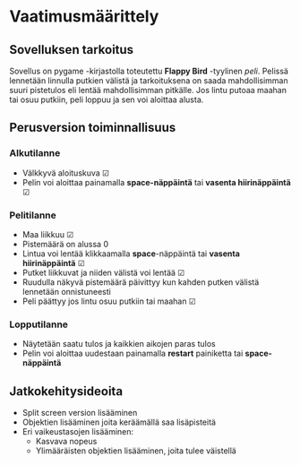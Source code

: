 # Vaatimusmäärittely

## Sovelluksen tarkoitus

Sovellus on pygame -kirjastolla toteutettu **Flappy Bird** -tyylinen _peli_. Pelissä lennetään linnulla putkien välistä ja tarkoituksena on saada mahdollisimman suuri pistetulos eli lentää mahdollisimman pitkälle. Jos lintu putoaa maahan tai osuu putkiin, peli loppuu ja sen voi aloittaa alusta.

## Perusversion toiminnallisuus

### Alkutilanne

- Välkkyvä aloituskuva &#9745;
- Pelin voi aloittaa painamalla **space-näppäintä** tai **vasenta hiirinäppäintä** &#9745;

### Pelitilanne

- Maa liikkuu &#9745;
- Pistemäärä on alussa 0 
- Lintua voi lentää klikkaamalla **space**-näppäintä tai **vasenta hiirinäppäintä** &#9745;
- Putket liikkuvat ja niiden välistä voi lentää &#9745;
- Ruudulla näkyvä pistemäärä päivittyy kun kahden putken välistä lennetään onnistuneesti 
- Peli päättyy jos lintu osuu putkiin tai maahan &#9745;

### Lopputilanne

- Näytetään saatu tulos ja kaikkien aikojen paras tulos
- Pelin voi aloittaa uudestaan painamalla **restart** painiketta tai **space-näppäintä**

## Jatkokehitysideoita

- Split screen version lisääminen
- Objektien lisääminen joita keräämällä saa lisäpisteitä
- Eri vaikeustasojen lisääminen:
  - Kasvava nopeus
  - Ylimääräisten objektien lisääminen, joita tulee väistellä
